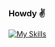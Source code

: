 ### Howdy :v:

[![My Skills](https://skillicons.dev/icons?i=nodejs,html,css)](https://skillicons.dev)
